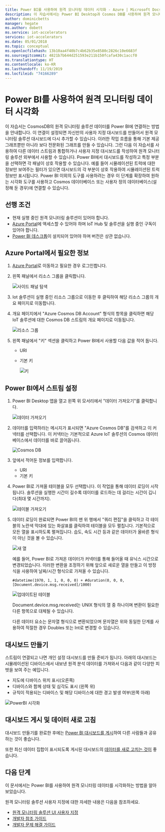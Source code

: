```yaml
---
title: Power BI를 사용하여 원격 모니터링 데이터 시각화 - Azure | Microsoft Docs
description: 이 자습서에서는 Power BI Desktop과 Cosmos DB를 사용하여 원격 모니터링 솔루션의 데이터를 사용자 지정된 시각화로 통합시킵니다. 이렇게 하면 자신만의 사용자 지정 대시보드를 만들어서 솔루션이 아닌 곳에서 사용자에게 공유할 수 있습니다.
author: dominicbetts
manager: hegate
ms.author: dobett
ms.service: iot-accelerators
services: iot-accelerators
ms.date: 05/01/2018
ms.topic: conceptual
ms.openlocfilehash: 13b10aa4f40b7c4b62b35e8580c2826c10e6683f
ms.sourcegitcommit: 4821b7b644d251593e211b150fcafa430c1accf0
ms.translationtype: HT
ms.contentlocale: ko-KR
ms.lasthandoff: 11/19/2019
ms.locfileid: "74166289"
---
```

# <a name="visualize-remote-monitoring-data-using-power-bi"></a>Power BI를 사용하여 원격 모니터링 데이터 시각화

이 자습서는 CosmosDB의 원격 모니터링 솔루션 데이터를 Power BI에 연결하는 방법을 안내합니다. 이 연결이 설정되면 자신만의 사용자 지정 대시보드를 만들어서 원격 모니터링 솔루션 대시보드에 다시 추가할 수 있습니다. 이러한 작업 흐름을 통해 기본 제공 그래프뿐만 아니라 보다 전문화된 그래프를 만들 수 있습니다. 그런 다음 이 자습서를 사용하여 다른 데이터 스트림과 통합하거나 사용자 지정 대시보드를 작성하여 원격 모니터링 솔루션 외부에서 사용할 수 있습니다. Power BI에서 대시보드를 작성하고 특정 부분을 선택하면 각 패널이 상호 작용할 수 있습니다. 예를 들어 시뮬레이션된 트럭에 대한 정보만 보여주는 필터가 있으면 대시보드의 각 부분이 상호 작용하여 시뮬레이션된 트럭 정보만 표시됩니다. Power BI 이외의 도구를 사용하려는 경우 이 단계를 확장하여 원하는 시각화 도구를 사용하고 Cosmos 데이터베이스 또는 사용자 정의 데이터베이스(설정해 둔 경우)에 연결할 수 있습니다. 

## <a name="prerequisites"></a>선행 조건

- 현재 실행 중인 원격 모니터링 솔루션이 있어야 합니다.
- [Azure Portal](https://portal.azure.com)에 액세스할 수 있어야 하며 IoT Hub 및 솔루션을 실행 중인 구독이 있어야 합니다.
- [Power BI 데스크톱](https://powerbi.microsoft.com)이 설치되어 있어야 하며 버전은 상관 없습니다.


## <a name="information-needed-from-azure-portal"></a>Azure Portal에서 필요한 정보

1. [Azure Portal](https://portal.azure.com)로 이동하고 필요한 경우 로그인합니다.

2. 왼쪽 패널에서 리소스 그룹을 클릭합니다.

    ![사이드 패널 탐색](./media/iot-accelerators-integrate-data-powerbi/side_panel.png)

3. Iot 솔루션이 실행 중인 리소스 그룹으로 이동한 후 클릭하여 해당 리소스 그룹의 개요 페이지로 이동합니다. 

4. 개요 페이지에서 "Azure Cosmos DB Account" 형식의 항목을 클릭하면 해당 IoT 솔루션에 대한 Cosmos DB 스트림의 개요 페이지로 이동됩니다.

    ![리소스 그룹](./media/iot-accelerators-integrate-data-powerbi/resource_groups.png)

5. 왼쪽 패널에서 "키" 섹션을 클릭하고 Power BI에서 사용할 다음 값을 적어 둡니다.

   - URI
   - 기본 키

     ![키](./media/iot-accelerators-integrate-data-powerbi/keys.png)

## <a name="setting-up-the-stream-in-power-bi"></a>Power BI에서 스트림 설정
  
1. Power BI Desktop 앱을 열고 왼쪽 위 모서리에서 "데이터 가져오기"를 클릭합니다. 

    ![데이터 가져오기](./media/iot-accelerators-integrate-data-powerbi/get_data.png)

2. 데이터를 입력하라는 메시지가 표시되면 "Azure Cosmos DB"를 검색하고 이 커넥터를 선택합니다. 이 커넥터는 기본적으로 Azure IoT 솔루션의 Cosmos 데이터베이스에서 데이터를 바로 끌어옵니다.
  
    ![Cosmos DB](./media/iot-accelerators-integrate-data-powerbi/cosmos_db.png)
  
3. 앞에서 적어둔 정보를 입력합니다.

    * URI
    * 기본 키

4. Power BI로 가져올 테이블을 모두 선택합니다. 이 작업을 통해 데이터 로딩이 시작됩니다. 솔루션을 실행한 시간이 길수록 데이터를 로드하는 데 걸리는 시간이 깁니다(최대 몇 시간까지). 

    ![테이블 가져오기](./media/iot-accelerators-integrate-data-powerbi/import_tables.png)

5. 데이터 로딩이 완료되면 Power BI의 맨 위 행에서 "쿼리 편집"을 클릭하고 각 테이블의 노란색 막대에 있는 화살표를 클릭하여 테이블을 모두 펼칩니다. 기본적으로 모든 열을 표시하도록 펼쳐집니다. 습도, 속도 시간 등과 같은 데이터가 올바른 형식이 아닌 것을 볼 수 있습니다.

    ![새 열](./media/iot-accelerators-integrate-data-powerbi/new_column.png)
  
    예를 들어, Power BI로 가져온 데이터가 커넥터를 통해 들어올 때 유닉스 시간으로 변경되었습니다. 이러한 변환을 조정하기 위해 앞으로 새로운 열을 만들고 이 방정식을 사용하여 날짜/시간 형식으로 가져올 수 있습니다. 

    ```text
    #datetime(1970, 1, 1, 0, 0, 0) + #duration(0, 0, 0, [Document.device.msg.received]/1000)
    ```

    ![업데이트된 테이블](./media/iot-accelerators-integrate-data-powerbi/updated_table.png)
  
    Document.device.msg.received는 UNIX 형식의 열 중 하나이며 변환이 필요한 다른 항목으로 대체될 수 있습니다. 
  
    다른 데이터 요소는 문자열 형식으로 변환되었으며 문자열은 위와 동일한 단계를 사용하여 적절한 경우 Doubles 또는 Int로 변경할 수 있습니다.

## <a name="creating-a-dashboard"></a>대시보드 만들기

스트림이 연결되고 나면 개인 설정 대시보드를 만들 준비가 됩니다. 아래의 대시보드는 시뮬레이션된 디바이스에서 내보낸 원격 분석 데이터를 가져와서 다음과 같이 다양한 피벗을 보여 주는 예입니다. 

* 지도에 디바이스 위치 표시(오른쪽)
* 디바이스와 함께 상태 및 심각도 표시 (왼쪽 위)
* 규칙이 적용되는 디바이스 및 해당 디바이스에 대한 경고 발생 여부(왼쪽 아래)

![PowerBI 시각화](./media/iot-accelerators-integrate-data-powerbi/visual_data.png)

## <a name="publishing-the-dashboard-and-refreshing-the-data"></a>대시보드 게시 및 데이터 새로 고침

대시보드 만들기를 완료한 후에는 [Power BI 대시보드를 게시](https://docs.microsoft.com/power-bi/desktop-upload-desktop-files)하여 다른 사람들과 공유하는 것이 좋습니다.

또한 최신 데이터 집합이 표시되도록 게시된 대시보드의 [데이터를 새로 고치는 것이](https://docs.microsoft.com/power-bi/refresh-data) 좋습니다.

## <a name="next-steps"></a>다음 단계

이 문서에서는 Power BI를 사용하여 원격 모니터링 데이터를 시각화하는 방법을 알아보았습니다.

원격 모니터링 솔루션 사용자 지정에 대한 자세한 내용은 다음을 참조하세요.

* [원격 모니터링 솔루션 UI 사용자 지정](iot-accelerators-remote-monitoring-customize.md)
* [개발자 참조 가이드](https://github.com/Azure/azure-iot-pcs-remote-monitoring-dotnet/wiki/Developer-Reference-Guide)
* [개발자 문제 해결 가이드](https://github.com/Azure/azure-iot-pcs-remote-monitoring-dotnet/wiki/Developer-Troubleshooting-Guide)

